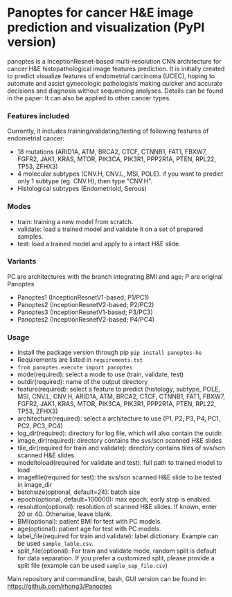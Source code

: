 # **Panoptes for cancer H&E image prediction and visualization (PyPI version)**
panoptes is a InceptionResnet-based multi-resolution CNN architecture for cancer H&E histopathological image features 
prediction. It is initially created to predict visualize features of endometrial carcinoma (UCEC), hoping to automate
and assist gynecologic pathologists making quicker and accurate decisions and diagnosis without sequencing analyses.
Details can be found in the paper: 
It can also be applied to other cancer types. 
### Features included 
Currently, it includes training/validating/testing of following features of endometrial cancer:
 - 18 mutations (ARID1A, ATM, BRCA2, CTCF, CTNNB1, FAT1, FBXW7, FGFR2, JAK1, KRAS, MTOR, 
 PIK3CA, PIK3R1, PPP2R1A, PTEN, RPL22, TP53, ZFHX3)
 - 4 molecular subtypes (CNV.H, CNV.L, MSI, POLE). if you want to predict only 1 subtype (eg. CNV.H), 
 then type "CNV.H". 
 - Histological subtypes (Endometrioid, Serous)
### Modes
 - train: training a new model from scratch. 
 - validate: load a trained model and validate it on a set of prepared samples.
 - test: load a trained model and apply to a intact H&E slide.
### Variants
PC are architectures with the branch integrating BMI and age; P are original Panoptes
 - Panoptes1 (InceptionResnetV1-based; P1/PC1) 
 - Panoptes2 (InceptionResnetV2-based; P2/PC2) 
 - Panoptes3 (InceptionResnetV1-based; P3/PC3) 
 - Panoptes2 (InceptionResnetV2-based; P4/PC4)
### Usage
 - Install the package version through pip `pip install panoptes-he `
 - Requirements are listed in `requirements.txt`
 - `from panoptes.execute import panoptes`
 - mode(required): select a mode to use (train, validate, test)
 - outdir(required): name of the output directory
 - feature(required): select a feature to predict (histology, subtype, POLE, MSI, CNV.L, CNV.H, ARID1A, ATM, BRCA2, 
 CTCF, CTNNB1, FAT1, FBXW7, FGFR2, JAK1, KRAS, MTOR, PIK3CA, PIK3R1, PPP2R1A, PTEN, RPL22, TP53, ZFHX3)
 - architecture(required): select a architecture to use (P1, P2, P3, P4, PC1, PC2, PC3, PC4)
 - log_dir(required): directory for log file, which will also contain the outdir.
 - image_dir(required): directory contains the svs/scn scanned H&E slides
 - tile_dir(required for train and validate): directory contains tiles of svs/scn scanned H&E slides
 - modeltoload(required for validate and test): full path to trained model to load
 - imagefile(required for test): the svs/scn scanned H&E slide to be tested in image_dir
 - batchsize(optional, default=24): batch size
 - epoch(optional, default=100000): max epoch; early stop is enabled.
 - resolution(optional): resolution of scanned H&E slides. If known, enter 20 or 40. Otherwise, leave blank. 
 - BMI(optional): patient BMI for test with PC models.
 - age(optional): patient age for test with PC models.
 - label_file(required for train and validate): label dictionary. Example can be used `sample_lable.csv`. 
 - split_file(optional): For train and validate mode, random split is default for data separation. 
 If you prefer a customized split, please provide a split file (example can be used `sample_sep_file.csv`)
 
Main repository and commandline, bash, GUI version can be found in: https://github.com/rhong3/Panoptes